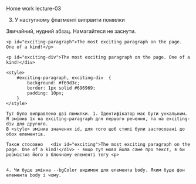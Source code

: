 Home work lecture-03

3. У наступному фпагменті випрвити помилки

 <p>Звичайний, нудний абзац. Намагайтеся не заснути.</p>

    <p id="exciting-paragraph">The most exciting paragraph on the page. One of a kind!</p>

    <p id="exciting-div">The most exciting paragraph on the page. One of a kind!</div>

	<style>
		#exciting-paragraph, exciting-div  {
			background: #f69d3c;
			border: 1px solid #696969;
			padding: 10px;
		}
	</style>

    Тут було виправлено дві помилки. 1. Ідентифікатор має бути ункальним. Я змінив їх на exciting-paragraph для першого речення, та на exciting-div для другого.
    В <style> змінив значення id, для того щоб стилі були застосовані до обох елементів.

    Також стосовно   <div id="exciting">The most exciting paragraph on the page. One of a kind!</div> - якщо тут мова йшла саме про текст, я би розмістив його в блочному елементі тегу <p>


    4. Чи буде змінна --bgColor видимою для елемента body. Яким буде фон елемента body і чому.